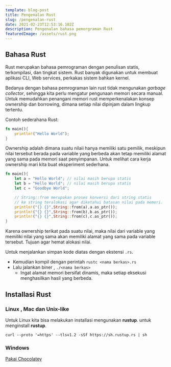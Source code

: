 ```yaml
---
template: blog-post
title: Pengenalan Rust
slug: /pengenalan-rust
date: 2021-02-23T12:53:16.102Z
description: Pengenalan bahasa pemorgraman Rust
featuredImage: /assets/rust.png
---
```



## Bahasa Rust

Rust merupakan bahasa pemrograman dengan penulisan statis, terkompilasi, dan tingkat sistem. Rust banyak digunakan untuk membuat aplikasi CLI, Web services, perkakas sistem bahkan kernel.

Bedanya dengan bahasa pemrograman lain rust tidak mengunakan _garbage collector_, sehingga kita perlu mengatur pengunaan memori secara manual.
Untuk memudahkan penangani memori rust memperkenalakan konsep ownership dan borrowing, dimana setiap nilai dipinjam dalam lingkup tertentu.

Contoh sederahana Rust:

```rust
fn main(){
    println!("Hello World");
}
```
Ownership adalah dimana suatu nilaii hanya memiliki satu pemilik, meskipun nilai tersebut berada pada variable yang berbeda akan tetap memiliki alamat yang sama pada memori saat penyimpanan.
Untuk melihat cara kerja ownership mari kita buat eksperiment sederhana.

```rust
fn main(){
    let a = "Hello World"; // nilai masih berupa statis 
    let b = "Hello World"; // nilai masih berupa statis
    let c = "Goodbye World";

    // String::from merupakan proses konversi dari string statis
    // ke string teralokasi agar diketahui batasan nilai pada memori.
    println!("{} {}",String::from(a),a.as_ptr());
    println!("{} {}",String::from(b),b.as_ptr());
    println!("{} {}",String::from(c),c.as_ptr());
}
```
Karena ownership terikat pada suatu nilai, maka nilai dari variable yang memiliki nilai yang sama akan memiliki alamat yang sama pada variable tersebut.
Tujuan agar hemat alokasi nilai.

Untuk menjalankan simpan kode diatas dengan ekstensi `.rs`.
- Kemudian kompil dengan perintah `rustc <nama berkas>.rs`
- Lalu jalankan biner , `./<nama berkas>`
  - Ingat alamat memori bersifat dinamis, maka setiap eksekusi menghasilkan hasil yang berbeda.

## Installasi Rust

### Linux , Mac dan Unix-like

Untuk Linux kita bisa melakukan installasi mengunakan **rustup**. untuk menginstall **rustup**.

`curl --proto '=https' --tlsv1.2 -sSf https://sh.rustup.rs | sh`

### Windows

[Pakai Chocolatey](https://forge.rust-lang.org/infra/other-installation-methods.html)